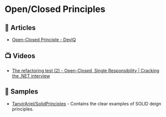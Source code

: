 # Open/Closed Principles

## 📕 Articles
- [Open-Closed Principle - DevIQ](https://deviq.com/principles/open-closed-principle)

## 📺 Videos

- [The refactoring test (2) - Open-Closed, Single Responsibility | Cracking the .NET interview](https://www.youtube.com/watch?v=Yd4GnWeEkIY)

## 🚀 Samples
- [TanvirArjel/SolidPrinciples](https://github.com/TanvirArjel/SolidPrinciples) - Contains the clear examples of SOLID deign principles.

